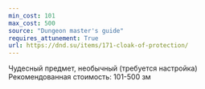 ```yaml
---
min_cost: 101
max_cost: 500
source: "Dungeon master's guide"
requires_attunement: True
url: https://dnd.su/items/171-cloak-of-protection/
---
```


Чудесный предмет, необычный (требуется настройка)
Рекомендованная стоимость: 101-500 зм